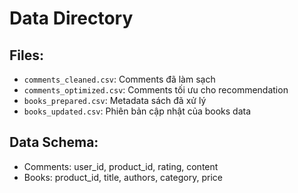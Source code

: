 # Data Directory

## Files:
- `comments_cleaned.csv`: Comments đã làm sạch
- `comments_optimized.csv`: Comments tối ưu cho recommendation
- `books_prepared.csv`: Metadata sách đã xử lý
- `books_updated.csv`: Phiên bản cập nhật của books data

## Data Schema:
- Comments: user_id, product_id, rating, content
- Books: product_id, title, authors, category, price
